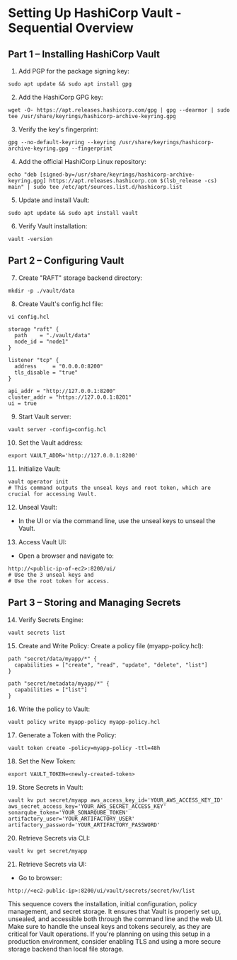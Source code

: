 # Setting Up HashiCorp Vault - Sequential Overview

## Part 1 – Installing HashiCorp Vault

1. Add PGP for the package signing key:
```
sudo apt update && sudo apt install gpg
```

2. Add the HashiCorp GPG key:
```
wget -O- https://apt.releases.hashicorp.com/gpg | gpg --dearmor | sudo tee /usr/share/keyrings/hashicorp-archive-keyring.gpg
```

3. Verify the key's fingerprint:
```
gpg --no-default-keyring --keyring /usr/share/keyrings/hashicorp-archive-keyring.gpg --fingerprint
```

4. Add the official HashiCorp Linux repository:
```
echo "deb [signed-by=/usr/share/keyrings/hashicorp-archive-keyring.gpg] https://apt.releases.hashicorp.com $(lsb_release -cs) main" | sudo tee /etc/apt/sources.list.d/hashicorp.list
```

5. Update and install Vault:
```
sudo apt update && sudo apt install vault
```

6. Verify Vault installation:
```
vault -version
```

## Part 2 – Configuring Vault

7. Create "RAFT" storage backend directory:
```
mkdir -p ./vault/data
```

8. Create Vault's config.hcl file:
```
vi config.hcl
```
```
storage "raft" {
  path    = "./vault/data"
  node_id = "node1"
}

listener "tcp" {
  address     = "0.0.0.0:8200"
  tls_disable = "true"
}

api_addr = "http://127.0.0.1:8200"
cluster_addr = "https://127.0.0.1:8201"
ui = true
```

9. Start Vault server:
```
vault server -config=config.hcl
```
10. Set the Vault address:
```
export VAULT_ADDR='http://127.0.0.1:8200'
```

11. Initialize Vault:
```
vault operator init
# This command outputs the unseal keys and root token, which are crucial for accessing Vault.
```
12. Unseal Vault:

- In the UI or via the command line, use the unseal keys to unseal the Vault.

13. Access Vault UI:

- Open a browser and navigate to:
```
http://<public-ip-of-ec2>:8200/ui/
# Use the 3 unseal keys and
# Use the root token for access.
```
## Part 3 – Storing and Managing Secrets

14. Verify Secrets Engine:
```
vault secrets list
```

15. Create and Write Policy: Create a policy file (myapp-policy.hcl):
```
path "secret/data/myapp/*" {
  capabilities = ["create", "read", "update", "delete", "list"]
}

path "secret/metadata/myapp/*" {
  capabilities = ["list"]
}
```
16. Write the policy to Vault:
```
vault policy write myapp-policy myapp-policy.hcl
```
17. Generate a Token with the Policy:
```
vault token create -policy=myapp-policy -ttl=48h
```

18. Set the New Token:
```
export VAULT_TOKEN=<newly-created-token>
```
 19. Store Secrets in Vault:
```
vault kv put secret/myapp aws_access_key_id='YOUR_AWS_ACCESS_KEY_ID' aws_secret_access_key='YOUR_AWS_SECRET_ACCESS_KEY' sonarqube_token='YOUR_SONARQUBE_TOKEN' artifactory_user='YOUR_ARTIFACTORY_USER' artifactory_password='YOUR_ARTIFACTORY_PASSWORD'
```

20. Retrieve Secrets via CLI:
```
vault kv get secret/myapp
```

21. Retrieve Secrets via UI:
- Go to browser:
```
http://<ec2-public-ip>:8200/ui/vault/secrets/secret/kv/list
```

This sequence covers the installation, initial configuration, policy management, and secret storage. 
It ensures that Vault is properly set up, unsealed, and accessible both through the command line and the web UI. 
Make sure to handle the unseal keys and tokens securely, as they are critical for Vault operations. 
If you're planning on using this setup in a production environment, consider enabling TLS and using a more secure storage backend than local file storage.
